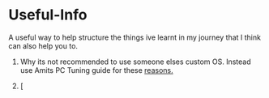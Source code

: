 # Useful-Info
A useful way to help structure the things ive learnt in my journey that I think can also help you to.

1. Why its not recommended to use someone elses custom OS. Instead use Amits PC Tuning guide for these [reasons.](.md)

2. [















